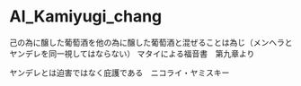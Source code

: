# AI_Kamiyugi_chang
己の為に醸した葡萄酒を他の為に醸した葡萄酒と混ぜることは為じ（メンヘラとヤンデレを同一視してはならない） マタイによる福音書　第九章より

ヤンデレとは迫害ではなく庇護である　ニコライ・ヤミスキー
